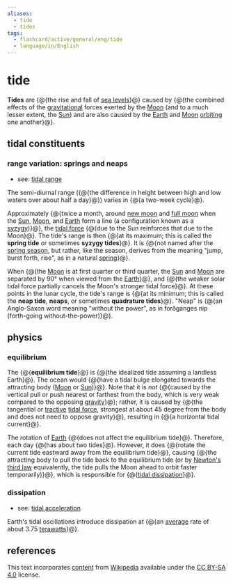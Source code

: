 ```yaml
---
aliases:
  - tide
  - tides
tags:
  - flashcard/active/general/eng/tide
  - language/in/English
---
```


# tide

__Tides__ are {@{the rise and fall of [sea levels](sea%20level.md)}@} caused by {@{the combined effects of the [gravitational](gravity.md) forces exerted by the [Moon](Moon.md) (and to a much lesser extent, the [Sun](Sun.md)) and are also caused by the [Earth](Earth.md) and [Moon](Moon.md) [orbiting](orbit.md) one another}@}. <!--SR:!2025-07-15,271,330!2025-07-24,260,290-->

## tidal constituents

### range variation: springs and neaps

- see: [tidal range](tidal%20range.md)

The semi-diurnal range ({@{the difference in height between high and low waters over about half a day}@}) varies in {@{a two-week cycle}@}. <!--SR:!2025-03-10,160,310!2025-08-23,304,330-->

Approximately {@{twice a month, around [new moon](new%20moon.md) and [full moon](full%20moon.md) when the [Sun](Sun.md), [Moon](Moon.md), and [Earth](Earth.md) form a line (a configuration known as a [syzygy](syzygy%20(astronomy.md).md))}@}, the [tidal force](tidal%20force.md) {@{due to the Sun reinforces that due to the Moon}@}. The tide's range is then {@{at its maximum; this is called the __spring tide__ or sometimes __syzygy tides__}@}. It is {@{not named after the [spring season](spring%20(season).md), but rather, like the season, derives from the meaning "jump, burst forth, rise", as in a natural [spring](spring%20(hydrology).md)}@}. <!--SR:!2025-04-01,184,310!2025-05-16,226,330!2025-01-01,116,290!2025-03-23,166,310-->

When {@{the [Moon](Moon.md) is at first quarter or third quarter, the [Sun](Sun.md) and [Moon](Moon.md) are separated by 90° when viewed from the [Earth](Earth.md)}@}, and {@{the weaker solar tidal force partially cancels the Moon's stronger tidal force}@}. At these points in the lunar cycle, the tide's range is {@{at its minimum; this is called the __neap tide__, __neaps__, or sometimes __quadrature tides__}@}. "Neap" is {@{an Anglo-Saxon word meaning "without the power", as in forðganges nip (forth-going without-the-power)}@}. <!--SR:!2025-03-20,168,310!2025-05-05,218,330!2025-01-09,121,290!2025-05-04,179,270-->

## physics

### equilibrium

The {@{__equilibrium tide__}@} is {@{the idealized tide assuming a landless Earth}@}. The ocean would {@{have a tidal bulge elongated towards the attracting body ([Moon](Moon.md) or [Sun](Sun.md))}@}. Note that it is _not_ {@{caused by the vertical pull or push nearest or farthest from the body, which is very weak compared to the opposing [gravity](gravity.md)}@}; rather, it is caused by {@{the tangential or [tractive](traction%20(mechanics).md) [tidal force](tidal%20force.md), strongest at about 45 degree from the body and does not need to oppose gravity}@}, resulting in {@{a horizontal tidal current}@}. <!--SR:!2025-08-22,304,330!2025-02-10,148,310!2025-02-09,135,290!2025-04-30,214,330!2025-06-05,240,330!2025-08-01,288,330-->

The rotation of [Earth](Earth.md) {@{does not affect the equilibrium tide}@}. Therefore, each day {@{has about two tides}@}. However, it does {@{rotate the current tide eastward away from the equilibrium tide}@}, causing {@{the attracting body to pull the tide back to the equilibrium tide (or by [Newton's third law](Newton's%20laws%20of%20motion.md#third%20law) equivalently, the tide pulls the Moon ahead to orbit faster temporarily)}@}, which is responsible for {@{[tidal dissipation](#dissipation)}@}. <!--SR:!2025-03-29,184,310!2025-08-09,296,330!2025-01-17,132,310!2025-03-12,171,310!2025-04-09,195,310-->

### dissipation

- see: [tidal acceleration](tidal%20acceleration.md)

Earth's tidal oscillations introduce dissipation at {@{an [average](average.md) rate of about 3.75 [terawatts](watt.md#terawatt)}@}. <!--SR:!2025-09-07,284,270-->

## references

This text incorporates [content](https://en.wikipedia.org/wiki/tide) from [Wikipedia](Wikipedia.md) available under the [CC BY-SA 4.0](https://creativecommons.org/licenses/by-sa/4.0/) license.
